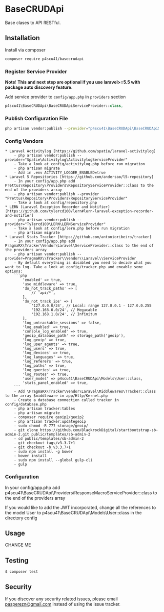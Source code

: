 # BaseCRUDApi

Base clases to API RESTful.

## Installation

Install via composer

```bash
composer require p4scu41/basecrudapi
```

### Register Service Provider

**Note! This and next step are optional if you use laravel>=5.5 with package
auto discovery feature.**

Add service provider to `config/app.php` in `providers` section
```php
p4scu41\BaseCRUDApi\BaseCRUDApiServiceProvider::class,
```

### Publish Configuration File

```bash
php artisan vendor:publish --provider="p4scu41\BaseCRUDApi\BaseCRUDApiServiceProvider" --tag="config"
```

### Config Vendors

    * Laravel Activitylog [https://github.com/spatie/laravel-activitylog]
        - php artisan vendor:publish --provider="Spatie\Activitylog\ActivitylogServiceProvider"
        - Take a look at config/activitylog.php before run migration
        - php artisan migrate
        - Add in .env ACTIVITY_LOGGER_ENABLED=true
    * Laravel 5 Repositories [https://github.com/andersao/l5-repository]
        - In your config/app.php add Prettus\Repository\Providers\RepositoryServiceProvider::class to the end of the providers array
        - php artisan vendor:publish --provider "Prettus\Repository\Providers\RepositoryServiceProvider"
        - Take a look at config/repository.php
    * LERN (Laravel Exception Recorder and Notifier) [https://github.com/tylercd100/lern#lern-laravel-exception-recorder-and-notifier]
        - php artisan vendor:publish --provider="Tylercd100\LERN\LERNServiceProvider"
        - Take a look at config/lern.php before run migration
        - php artisan migrate
    * Laravel Stats Tracker [https://github.com/antonioribeiro/tracker]
        - In your config/app.php add PragmaRX\Tracker\Vendor\Laravel\ServiceProvider::class to the end of the providers array
        - php artisan vendor:publish --provider=PragmaRX\\Tracker\\Vendor\\Laravel\\ServiceProvider
        - By default everything is disabled you need to decide what you want to log. Take a look at config/tracker.php and eneable some options:
        ```php
            'enabled' => true,
            'use_middleware' => true,
            'do_not_track_paths' => [
                // 'api/*',
            ],
            'do_not_track_ips' => [
                '127.0.0.0/24', // Local: range 127.0.0.1 - 127.0.0.255
                '192.168.0.0/24', // Megacable
                '192.168.1.0/24', // Infinitum
            ],
            'log_untrackable_sessions' => false,
            'log_enabled' => true,
            'console_log_enabled' => true,
            'geoip_database_path' => storage_path('geoip'),
            'log_geoip' => true,
            'log_user_agents' => true,
            'log_users' => true,
            'log_devices' => true,
            'log_languages' => true,
            'log_referers' => true,
            'log_paths' => true,
            'log_queries' => true,
            'log_routes' => true,
            'user_model' => p4scu41\BaseCRUDApi\Models\User::class,
            'stats_panel_enabled' => true,
        ```
        - Add \PragmaRX\Tracker\Vendor\Laravel\Middlewares\Tracker::class to the array $middleware in app/Http/Kernel.php
        - Create a database connection called tracker in config/database.php
        - php artisan tracker:tables
        - php artisan migrate
        - composer require geoip2/geoip2
        - php artisan tracker:updategeoip
        - sudo chmod -R 777 storage/geoip/
        - git clone https://github.com/BlackrockDigital/startbootstrap-sb-admin-2.git public/templates/sb-admin-2
        - cd public/templates/sb-admin-2
        - git checkout tags/v3.3.7+1
        - git checkout -b v3.3.7+1
        - sudo npm install -g bower
        - bower install
        - sudo npm install --global gulp-cli
        - gulp

### Configuration

In your config/app.php add p4scu41\BaseCRUDApi\Providers\ResponseMacroServiceProvider::class to the end of the providers array


If you would like to add the JWT incorporated, change all the references to the model User to p4scu41\BaseCRUDApi\Models\User::class in the directory config

## Usage

CHANGE ME

## Testing

``` bash
$ composer test
```

## Security

If you discover any security related issues, please email pasperezn@gmail.com instead of using the issue tracker.
